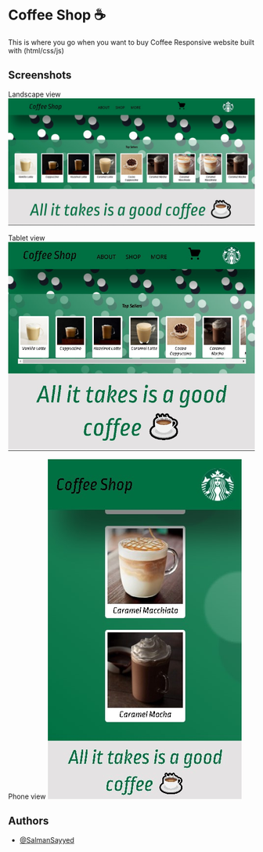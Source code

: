 # Coffee Shop ☕

This is where you go when you want to buy Coffee
Responsive website built with (html/css/js)

## Screenshots

Landscape view
![Desktop-view](./screenshots/desktop_mode.jpg)

Tablet view
![tablet-view](./screenshots/tablet_mode.jpg)

Phone view
![Mobile-view](./screenshots/phone_mode.jpg)

## Authors

- [@SalmanSayyed](https://www.github.com/Sayyed-Salman)
